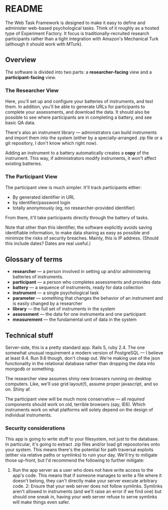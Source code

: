 # README

The Web Task Framework is designed to make it easy to define and administer web-based psychological tasks. Think of it roughly as a hosted type of Experiment Factory. It focus is traditionally-recruited research participants rather than a tight integration with Amazon's Mechanical Turk (although it should work with MTurk).

## Overview

The software is divided into two parts: a **researcher-facing** view and a **participant-facing** view.

### The Researcher View

Here, you'll set up and configure your batteries of instruments, and test them. In addition, you'll be able to generate URLs for participants to complete your assessments, and download the data. It should also be possible to see where participants are in completing a battery, and see basic QA data.

There's also an instrument library — administrators can build instruments and import them into the system (either by a specially-arranged .zip file or a git repository, I don't know which right now).

Adding an instrument to a battery automatically creates a **copy** of the instrument. This way, if administrators modify instruments, it won't affect existing batteries.

### The Participant View

The participant view is much simpler. It'll track participants either:

* By generated identifier in URL
* by identifier/password login
* totally anonymously (eg, no researcher-provided identifier)

From there, it'll take participants directly through the battery of tasks.

Note that other than this identifier, the software explicitly avoids saving identifiable information, to make data sharing as easy as possible and minimize the risks of security breaches. Mainly, this is IP address. (Should this include dates? Dates are real useful.)

## Glossary of terms

* **researcher** — a person involved in setting up and/or administering batteries of instruments.
* **participant** — a person who completes assessments and provides data
* **battery** — a sequence of instruments, ready for data collection
* **instrument** — a single psychological task
* **parameter** — something that changes the behavior of an instrument and is easily changed by a researcher
* **library** — the full set of instruments in the system
* **assessment** — the data for one instrumenta and one participant
* **measurement** — the fundamental unit of data in the system

## Technical stuff

Server-side, this is a pretty standard app. Rails 5, ruby 2.4. The one somewhat unusual requirement a modern version of PostgreSQL — I believe at least 9.4. Run 9.6 though, don't cheap out. We're making use of the json functionality in the relational database rather than dropping the data into mongodb or something.

The researcher view assumes shiny new browsers running on desktop computers. Like, we'll use grid layout(!), assume proper javascript, and so on. Shiny af.

The participant view will be much more conservative — all *required* components should work on old, terrible browsers (say, IE6). Which instruments work on what platforms will solely depend on the design of individual instruments.

### Security considerations

This app is going to write stuff to your filesystem, not just to the database. In particular, it's going to extract .zip files and/or load git reposotories onto your system. This means there's the potential for path traversal exploits (either via relative paths or symlinks) to ruin your day. We'll try to mitigate those up-front, but I'd recommend the following to further mitigate:

1. Run the app server as a user who does not have write access to the app's code. This means that if someone manages to write a file where it doesn't belong, they can't directly make your server execute arbitrary code.
2: Ensure that your web server does not follow symlinks. Symlinks aren't allowed in instruments (and we'll raise an error if we find one) but should one sneak in, having your web server refuse to serve symlinks will make things even safer.